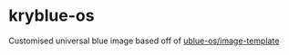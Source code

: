 # kryblue-os

Customised universal blue image based off of [ublue-os/image-template](https://github.com/ublue-os/image-template)
